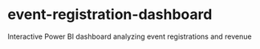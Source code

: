 # event-registration-dashboard
Interactive Power BI dashboard analyzing event registrations and revenue
